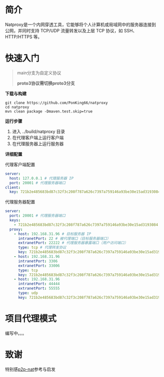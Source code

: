 # 简介

Natproxy是一个内网穿透工具，它能够将个人计算机或局域网中的服务器连接到公网，并同时支持 TCP/UDP 流量转发以及上层 TCP 协议，如 SSH、HTTP/HTTPS 等。

# 快速入门
> main分支为自定义协议
> 
> **proto3协议需切换proto3分支**

**下载与构建**

```shell
git clone https://github.com/PonKing66/natproxy
cd natproxy
mvn clean package -Dmaven.test.skip=true
```

**运行步骤**

1. 进入 ../build/natproxy 目录
2. 在代理客户端上运行客户端
3. 在代理服务器上运行服务器

**详细配置**

代理客户端配置

```yaml
server:
  host: 127.0.0.1 # 代理服务器 IP
  port: 20001 # 代理服务器端口
client:
  key: 721b2e485683bd87c32f3c208f787a626c7397a759146a93be30e15ad3193084 # 认证客户端 key
```

代理服务器配置

```yaml
server:
  port: 20001 # 代理服务器端口
  keys:
    - 721b2e485683bd87c32f3c208f787a626c7397a759146a93be30e15ad3193084 # 合法登录客户端 Key，与代理客户端配置中的相同
  proxy:
    - host: 192.168.31.96 # 目标服务器 IP
      intranetPort: 22 # 被代理端口（目标服务器端口）
      extranetPort: 22222 # 代理服务器暴露端口（用户访问端口）
      type: tcp # 代理转发协议
      key: 721b2e485683bd87c32f3c208f787a626c7397a759146a93be30e15ad3193084 # 指定开启代理客户端
    - host: 192.168.31.96
      intranetPort: 3306
      extranetPort: 33006
      type: tcp
      key: 721b2e485683bd87c32f3c208f787a626c7397a759146a93be30e15ad3193084
    - host: 192.168.31.96
      intranetPort: 44444
      extranetPort: 55555
      type: udp
      key: 721b2e485683bd87c32f3c208f787a626c7397a759146a93be30e15ad3193084
```

# 项目代理模式

编写中。。。

# 致谢

特别感[p2p-nat](https://gitee.com/TANGMONK-MEAT/p2p-nat)参考与启发
